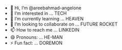 - 👋 Hi, I’m @areebahmad-angelone
- 👀 I’m interested in ... TECH
- 🌱 I’m currently learning ... HEAVEN
- 💞️ I’m looking to collaborate on ... FUTURE ROCKET
- 📫 How to reach me ... LINKEDIN
- 😄 Pronouns: ... HE-MAN
- ⚡ Fun fact: ... DOREMON

<!---
areebahmad-angelone/areebahmad-angelone is a ✨ special ✨ repository because its `README.md` (this file) appears on your GitHub profile.
You can click the Preview link to take a look at your changes.
--->
